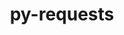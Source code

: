 ---
title: "py-requests"
layout: cache
categories: [package, develop-2024-01-14]
meta: {"versions": ["2.31.0"], "compilers": ["apple-clang@=15.0.0", "cce@=15.0.1", "gcc@=11.1.0", "gcc@=11.3.0", "gcc@=11.4.0", "gcc@=7.3.1", "gcc@=9.4.0", "oneapi@=2023.2.0"], "oss": ["amzn2", "rhel8", "ubuntu20.04", "ubuntu22.04", "ventura"], "platforms": ["darwin", "linux"], "targets": ["aarch64", "neoverse_n1", "neoverse_v1", "ppc64le", "x86_64_v3", "zen4"], "stacks": ["aws-isc", "aws-isc-aarch64", "data-vis-sdk", "e4s", "e4s-cray-rhel", "e4s-neoverse_v1", "e4s-oneapi", "e4s-power", "ml-darwin-aarch64-mps", "ml-linux-x86_64-cpu", "ml-linux-x86_64-cuda", "ml-linux-x86_64-rocm", "root"], "num_specs": 21, "num_specs_by_stack": {"root": 21, "ml-darwin-aarch64-mps": 2, "aws-isc-aarch64": 2, "aws-isc": 1, "e4s-cray-rhel": 1, "e4s-neoverse_v1": 2, "e4s-power": 2, "data-vis-sdk": 2, "e4s": 3, "e4s-oneapi": 3, "ml-linux-x86_64-cuda": 3, "ml-linux-x86_64-rocm": 3, "ml-linux-x86_64-cpu": 3}}
spec_details: [{"hash": "uzgbkffdmfuzuyknyeqaooagruh3fvvj", "compiler": "apple-clang@=15.0.0", "versions": ["2.31.0"], "os": "ventura", "platform": "darwin", "target": "aarch64", "variants": ["build_system=python_pip", "~socks"], "stacks": ["root", "ml-darwin-aarch64-mps"], "size": "-", "tarball": "https://binaries.spack.io/develop-2024-01-14/build_cache/darwin-ventura-aarch64/apple-clang-15.0.0/py-requests-2.31.0/darwin-ventura-aarch64-apple-clang-15.0.0-py-requests-2.31.0-uzgbkffdmfuzuyknyeqaooagruh3fvvj.spack"}, {"hash": "hvfogaqr3ktw4urhrgxnrejrmytqmtrv", "compiler": "apple-clang@=15.0.0", "versions": ["2.31.0"], "os": "ventura", "platform": "darwin", "target": "aarch64", "variants": ["build_system=python_pip", "~socks"], "stacks": ["root", "ml-darwin-aarch64-mps"], "size": "-", "tarball": "https://binaries.spack.io/develop-2024-01-14/build_cache/darwin-ventura-aarch64/apple-clang-15.0.0/py-requests-2.31.0/darwin-ventura-aarch64-apple-clang-15.0.0-py-requests-2.31.0-hvfogaqr3ktw4urhrgxnrejrmytqmtrv.spack"}, {"hash": "7rtplylvdmaimukybtaieyc5wnb2jqem", "compiler": "gcc@=7.3.1", "versions": ["2.31.0"], "os": "amzn2", "platform": "linux", "target": "aarch64", "variants": ["build_system=python_pip", "~socks"], "stacks": ["root", "aws-isc-aarch64"], "size": "-", "tarball": "https://binaries.spack.io/develop-2024-01-14/build_cache/linux-amzn2-aarch64/gcc-7.3.1/py-requests-2.31.0/linux-amzn2-aarch64-gcc-7.3.1-py-requests-2.31.0-7rtplylvdmaimukybtaieyc5wnb2jqem.spack"}, {"hash": "5rmao27snqpjc25e6htctnwryn2atp5e", "compiler": "gcc@=7.3.1", "versions": ["2.31.0"], "os": "amzn2", "platform": "linux", "target": "neoverse_n1", "variants": ["build_system=python_pip", "~socks"], "stacks": ["root", "aws-isc-aarch64"], "size": "-", "tarball": "https://binaries.spack.io/develop-2024-01-14/build_cache/linux-amzn2-neoverse_n1/gcc-7.3.1/py-requests-2.31.0/linux-amzn2-neoverse_n1-gcc-7.3.1-py-requests-2.31.0-5rmao27snqpjc25e6htctnwryn2atp5e.spack"}, {"hash": "keuc4xkn7qnvn2itu4i3leqmu5yb5w2k", "compiler": "gcc@=7.3.1", "versions": ["2.31.0"], "os": "amzn2", "platform": "linux", "target": "x86_64_v3", "variants": ["build_system=python_pip", "~socks"], "stacks": ["root", "aws-isc"], "size": "-", "tarball": "https://binaries.spack.io/develop-2024-01-14/build_cache/linux-amzn2-x86_64_v3/gcc-7.3.1/py-requests-2.31.0/linux-amzn2-x86_64_v3-gcc-7.3.1-py-requests-2.31.0-keuc4xkn7qnvn2itu4i3leqmu5yb5w2k.spack"}, {"hash": "xroggzfjws5ejezlhlrzdq4g24ja57he", "compiler": "cce@=15.0.1", "versions": ["2.31.0"], "os": "rhel8", "platform": "linux", "target": "zen4", "variants": ["build_system=python_pip", "~socks"], "stacks": ["root", "e4s-cray-rhel"], "size": "-", "tarball": "https://binaries.spack.io/develop-2024-01-14/build_cache/linux-rhel8-zen4/cce-15.0.1/py-requests-2.31.0/linux-rhel8-zen4-cce-15.0.1-py-requests-2.31.0-xroggzfjws5ejezlhlrzdq4g24ja57he.spack"}, {"hash": "yyyniootfjvulirvaevykgcodivaetqx", "compiler": "gcc@=11.4.0", "versions": ["2.31.0"], "os": "ubuntu20.04", "platform": "linux", "target": "neoverse_v1", "variants": ["build_system=python_pip", "~socks"], "stacks": ["root", "e4s-neoverse_v1"], "size": "-", "tarball": "https://binaries.spack.io/develop-2024-01-14/build_cache/linux-ubuntu20.04-neoverse_v1/gcc-11.4.0/py-requests-2.31.0/linux-ubuntu20.04-neoverse_v1-gcc-11.4.0-py-requests-2.31.0-yyyniootfjvulirvaevykgcodivaetqx.spack"}, {"hash": "afjebmnz3xgjxg4leq76zfqgmpwyczrc", "compiler": "gcc@=11.4.0", "versions": ["2.31.0"], "os": "ubuntu20.04", "platform": "linux", "target": "neoverse_v1", "variants": ["build_system=python_pip", "~socks"], "stacks": ["root", "e4s-neoverse_v1"], "size": "-", "tarball": "https://binaries.spack.io/develop-2024-01-14/build_cache/linux-ubuntu20.04-neoverse_v1/gcc-11.4.0/py-requests-2.31.0/linux-ubuntu20.04-neoverse_v1-gcc-11.4.0-py-requests-2.31.0-afjebmnz3xgjxg4leq76zfqgmpwyczrc.spack"}, {"hash": "6ykfbaeyhbunes25lhmj3yds5qx7wgt3", "compiler": "gcc@=9.4.0", "versions": ["2.31.0"], "os": "ubuntu20.04", "platform": "linux", "target": "ppc64le", "variants": ["build_system=python_pip", "~socks"], "stacks": ["root", "e4s-power"], "size": "-", "tarball": "https://binaries.spack.io/develop-2024-01-14/build_cache/linux-ubuntu20.04-ppc64le/gcc-9.4.0/py-requests-2.31.0/linux-ubuntu20.04-ppc64le-gcc-9.4.0-py-requests-2.31.0-6ykfbaeyhbunes25lhmj3yds5qx7wgt3.spack"}, {"hash": "wey65w46qr33337h6jeefasb763uimlq", "compiler": "gcc@=9.4.0", "versions": ["2.31.0"], "os": "ubuntu20.04", "platform": "linux", "target": "ppc64le", "variants": ["build_system=python_pip", "~socks"], "stacks": ["root", "e4s-power"], "size": "-", "tarball": "https://binaries.spack.io/develop-2024-01-14/build_cache/linux-ubuntu20.04-ppc64le/gcc-9.4.0/py-requests-2.31.0/linux-ubuntu20.04-ppc64le-gcc-9.4.0-py-requests-2.31.0-wey65w46qr33337h6jeefasb763uimlq.spack"}, {"hash": "k7u2zbjcra5lncelg5w7bd6ql55igrjb", "compiler": "gcc@=11.1.0", "versions": ["2.31.0"], "os": "ubuntu20.04", "platform": "linux", "target": "x86_64_v3", "variants": ["build_system=python_pip", "~socks"], "stacks": ["root", "data-vis-sdk"], "size": "-", "tarball": "https://binaries.spack.io/develop-2024-01-14/build_cache/linux-ubuntu20.04-x86_64_v3/gcc-11.1.0/py-requests-2.31.0/linux-ubuntu20.04-x86_64_v3-gcc-11.1.0-py-requests-2.31.0-k7u2zbjcra5lncelg5w7bd6ql55igrjb.spack"}, {"hash": "6ja7u4oj565seystngha54ntn7antk5y", "compiler": "gcc@=11.1.0", "versions": ["2.31.0"], "os": "ubuntu20.04", "platform": "linux", "target": "x86_64_v3", "variants": ["build_system=python_pip", "~socks"], "stacks": ["root", "data-vis-sdk"], "size": "-", "tarball": "https://binaries.spack.io/develop-2024-01-14/build_cache/linux-ubuntu20.04-x86_64_v3/gcc-11.1.0/py-requests-2.31.0/linux-ubuntu20.04-x86_64_v3-gcc-11.1.0-py-requests-2.31.0-6ja7u4oj565seystngha54ntn7antk5y.spack"}, {"hash": "om5sx6zbmiaiyp7wvxis7ut3elawibgc", "compiler": "gcc@=11.4.0", "versions": ["2.31.0"], "os": "ubuntu20.04", "platform": "linux", "target": "x86_64_v3", "variants": ["build_system=python_pip", "~socks"], "stacks": ["e4s", "root"], "size": "-", "tarball": "https://binaries.spack.io/develop-2024-01-14/build_cache/linux-ubuntu20.04-x86_64_v3/gcc-11.4.0/py-requests-2.31.0/linux-ubuntu20.04-x86_64_v3-gcc-11.4.0-py-requests-2.31.0-om5sx6zbmiaiyp7wvxis7ut3elawibgc.spack"}, {"hash": "axgcef44tw5d3ewsxc3jocqj5i4tmhqm", "compiler": "gcc@=11.4.0", "versions": ["2.31.0"], "os": "ubuntu20.04", "platform": "linux", "target": "x86_64_v3", "variants": ["build_system=python_pip", "~socks"], "stacks": ["e4s", "root"], "size": "-", "tarball": "https://binaries.spack.io/develop-2024-01-14/build_cache/linux-ubuntu20.04-x86_64_v3/gcc-11.4.0/py-requests-2.31.0/linux-ubuntu20.04-x86_64_v3-gcc-11.4.0-py-requests-2.31.0-axgcef44tw5d3ewsxc3jocqj5i4tmhqm.spack"}, {"hash": "bo45vnnonhajiocmcytk4nsfsrxb6uo2", "compiler": "gcc@=11.4.0", "versions": ["2.31.0"], "os": "ubuntu20.04", "platform": "linux", "target": "x86_64_v3", "variants": ["build_system=python_pip", "~socks"], "stacks": ["e4s", "root"], "size": "-", "tarball": "https://binaries.spack.io/develop-2024-01-14/build_cache/linux-ubuntu20.04-x86_64_v3/gcc-11.4.0/py-requests-2.31.0/linux-ubuntu20.04-x86_64_v3-gcc-11.4.0-py-requests-2.31.0-bo45vnnonhajiocmcytk4nsfsrxb6uo2.spack"}, {"hash": "v5z2pxf3frnoutc2tjd7r3z6ljtibmjv", "compiler": "oneapi@=2023.2.0", "versions": ["2.31.0"], "os": "ubuntu20.04", "platform": "linux", "target": "x86_64_v3", "variants": ["build_system=python_pip", "~socks"], "stacks": ["root", "e4s-oneapi"], "size": "-", "tarball": "https://binaries.spack.io/develop-2024-01-14/build_cache/linux-ubuntu20.04-x86_64_v3/oneapi-2023.2.0/py-requests-2.31.0/linux-ubuntu20.04-x86_64_v3-oneapi-2023.2.0-py-requests-2.31.0-v5z2pxf3frnoutc2tjd7r3z6ljtibmjv.spack"}, {"hash": "nxcx4hiuctfowckxjgp5umqdxccwuhnh", "compiler": "oneapi@=2023.2.0", "versions": ["2.31.0"], "os": "ubuntu20.04", "platform": "linux", "target": "x86_64_v3", "variants": ["build_system=python_pip", "~socks"], "stacks": ["root", "e4s-oneapi"], "size": "-", "tarball": "https://binaries.spack.io/develop-2024-01-14/build_cache/linux-ubuntu20.04-x86_64_v3/oneapi-2023.2.0/py-requests-2.31.0/linux-ubuntu20.04-x86_64_v3-oneapi-2023.2.0-py-requests-2.31.0-nxcx4hiuctfowckxjgp5umqdxccwuhnh.spack"}, {"hash": "kfrajltiqcb3dybaknj3plhcs6okehww", "compiler": "oneapi@=2023.2.0", "versions": ["2.31.0"], "os": "ubuntu20.04", "platform": "linux", "target": "x86_64_v3", "variants": ["build_system=python_pip", "~socks"], "stacks": ["root", "e4s-oneapi"], "size": "-", "tarball": "https://binaries.spack.io/develop-2024-01-14/build_cache/linux-ubuntu20.04-x86_64_v3/oneapi-2023.2.0/py-requests-2.31.0/linux-ubuntu20.04-x86_64_v3-oneapi-2023.2.0-py-requests-2.31.0-kfrajltiqcb3dybaknj3plhcs6okehww.spack"}, {"hash": "spvd3kyybbi6gq3ruuom5uycrh44odwh", "compiler": "gcc@=11.3.0", "versions": ["2.31.0"], "os": "ubuntu22.04", "platform": "linux", "target": "x86_64_v3", "variants": ["build_system=python_pip", "~socks"], "stacks": ["ml-linux-x86_64-cuda", "root", "ml-linux-x86_64-rocm", "ml-linux-x86_64-cpu"], "size": "-", "tarball": "https://binaries.spack.io/develop-2024-01-14/build_cache/linux-ubuntu22.04-x86_64_v3/gcc-11.3.0/py-requests-2.31.0/linux-ubuntu22.04-x86_64_v3-gcc-11.3.0-py-requests-2.31.0-spvd3kyybbi6gq3ruuom5uycrh44odwh.spack"}, {"hash": "7j4ar5ibafwrqxszffds2galyspgrbrp", "compiler": "gcc@=11.3.0", "versions": ["2.31.0"], "os": "ubuntu22.04", "platform": "linux", "target": "x86_64_v3", "variants": ["build_system=python_pip", "~socks"], "stacks": ["ml-linux-x86_64-cuda", "root", "ml-linux-x86_64-rocm", "ml-linux-x86_64-cpu"], "size": "-", "tarball": "https://binaries.spack.io/develop-2024-01-14/build_cache/linux-ubuntu22.04-x86_64_v3/gcc-11.3.0/py-requests-2.31.0/linux-ubuntu22.04-x86_64_v3-gcc-11.3.0-py-requests-2.31.0-7j4ar5ibafwrqxszffds2galyspgrbrp.spack"}, {"hash": "srlv4dggffcy6u2ryepddrsv6ib2nm7d", "compiler": "gcc@=11.3.0", "versions": ["2.31.0"], "os": "ubuntu22.04", "platform": "linux", "target": "x86_64_v3", "variants": ["build_system=python_pip", "~socks"], "stacks": ["ml-linux-x86_64-cuda", "root", "ml-linux-x86_64-rocm", "ml-linux-x86_64-cpu"], "size": "-", "tarball": "https://binaries.spack.io/develop-2024-01-14/build_cache/linux-ubuntu22.04-x86_64_v3/gcc-11.3.0/py-requests-2.31.0/linux-ubuntu22.04-x86_64_v3-gcc-11.3.0-py-requests-2.31.0-srlv4dggffcy6u2ryepddrsv6ib2nm7d.spack"}]
---
